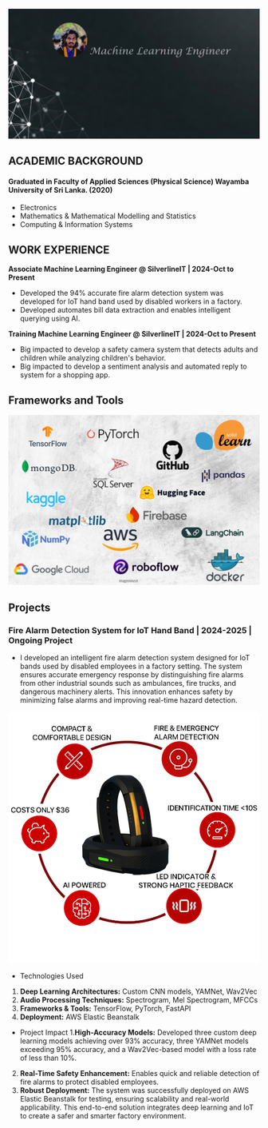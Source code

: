 ![image](assets/Gemini_Generated_Image_ts35xkts35xkts353.jpeg)

## ACADEMIC BACKGROUND
#### Graduated in Faculty of Applied Sciences (Physical Science) Wayamba University of Sri Lanka. (2020)
- Electronics
- Mathematics & Mathematical Modelling and Statistics
- Computing & Information Systems
  

## WORK EXPERIENCE
**Associate Machine Learning Engineer @ SilverlineIT | 2024-Oct to Present**
- Developed the 94% accurate fire alarm detection system was developed for IoT hand band used by disabled workers in a factory.
- Developed automates bill data extraction and enables intelligent querying using AI.

**Training Machine Learning Engineer @ SilverlineIT | 2024-Oct to Present**
- Big impacted to develop a safety camera system that detects adults and children while analyzing children's behavior.
- Big impacted to develop a sentiment analysis and automated reply to system for a shopping app.

## Frameworks and Tools

![image](assets/tools2.jpg)

## Projects

### Fire Alarm Detection System for IoT Hand Band   | 2024-2025 | Ongoing Project
- I developed an intelligent fire alarm detection system designed for IoT bands used by disabled employees in a factory setting. The system ensures accurate emergency response by distinguishing fire alarms from other industrial sounds such as ambulances, fire trucks, and dangerous machinery alerts. This innovation enhances safety by minimizing false alarms and improving real-time hazard detection.
  
![image](assets/fritzband.png)

- Technologies Used
1. **Deep Learning Architectures:** Custom CNN models, YAMNet, Wav2Vec
2. **Audio Processing Techniques:** Spectrogram, Mel Spectrogram, MFCCs
3. **Frameworks & Tools:** TensorFlow, PyTorch, FastAPI
4. **Deployment:** AWS Elastic Beanstalk

- Project Impact
1.**High-Accuracy Models:** Developed three custom deep learning models achieving over 93% accuracy, three YAMNet models exceeding 95% accuracy, and a Wav2Vec-based model with a loss rate of less than 10%.
2. **Real-Time Safety Enhancement:** Enables quick and reliable detection of fire alarms to protect disabled employees.
3. **Robust Deployment:** The system was successfully deployed on AWS Elastic Beanstalk for testing, ensuring scalability and real-world applicability.
This end-to-end solution integrates deep learning and IoT to create a safer and smarter factory environment.

